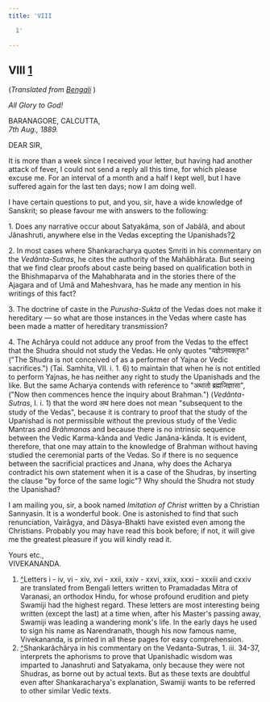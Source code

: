 ```yaml
---
title: 'VIII

  1'

---
```





  

  


## VIII [1](#fn1)

(*Translated from [Bengali](b6012e6008.pdf)* )

*All Glory to God!*

BARANAGORE, CALCUTTA,  
*7th Aug., 1889.*

DEAR SIR,

It is more than a week since I received your letter, but having had
another attack of fever, I could not send a reply all this time, for
which please excuse me. For an interval of a month and a half I kept
well, but I have suffered again for the last ten days; now I am doing
well.

I have certain questions to put, and you, sir, have a wide knowledge of
Sanskrit; so please favour me with answers to the following:

1\. Does any narrative occur about Satyakâma, son of Jabâlâ, and about
Jânashruti, anywhere else in the Vedas excepting the
Upanishads?[2](#fn2)

2\. In most cases where Shankaracharya quotes Smriti in his commentary
on the *Vedânta-Sutras*, he cites the authority of the Mahâbhârata. But
seeing that we find clear proofs about caste being based on
qualification both in the Bhishmaparva of the Mahabharata and in the
stories there of the Ajagara and of Umâ and Maheshvara, has he made any
mention in his writings of this fact?

3\. The doctrine of caste in the *Purusha-Sukta* of the Vedas does not
make it hereditary — so what are those instances in the Vedas where
caste has been made a matter of hereditary transmission?

4\. The Achârya could not adduce any proof from the Vedas to the effect
that the Shudra should not study the Vedas. He only quotes
"यज्ञेऽनवक्लृप्तः" ("The Shudra is not conceived of as a performer of
Yajna or Vedic sacrifices.") (Tai. Samhita, VII. i. 1. 6) to maintain
that when he is not entitled to perform Yajnas, he has neither any right
to study the Upanishads and the like. But the same Acharya contends with
reference to "अथातो ब्रह्मजिज्ञासा", ("Now then commences hence the
inquiry about Brahman.") (*Vedânta-Sutras*, I. i. 1) that the word अथ
here does not mean "subsequent to the study of the Vedas", because it is
contrary to proof that the study of the Upanishad is not permissible
without the previous study of the Vedic Mantras and *Brâhmanas* and
because there is no intrinsic sequence between the Vedic Karma-kânda and
Vedic Janâna-kânda. It is evident, therefore, that one may attain to the
knowledge of Brahman without having studied the ceremonial parts of the
Vedas. So if there is no sequence between the sacrificial practices and
Jnana, why does the Acharya contradict his own statement when it is a
case of the Shudras, by inserting the clause "by force of the same
logic"? Why should the Shudra not study the Upanishad?

I am mailing you, sir, a book named *Imitation of Christ* written by a
Christian Sannyasin. It is a wonderful book. One is astonished to find
that such renunciation, Vairâgya, and Dâsya-Bhakti have existed even
among the Christians. Probably you may have read this book before; if
not, it will give me the greatest pleasure if you will kindly read it.

Yours etc.,  
VIVEKANANDA.

1.  [^](#txt1)Letters i - iv, vi - xiv, xvi - xxii, xxiv - xxvi, xxix,
    xxxi - xxxiii and cxxiv are translated from Bengali letters written
    to Pramadadas Mitra of Varanasi, an orthodox Hindu, for whose
    profound erudition and piety Swamiji had the highest regard. These
    letters are most interesting being written (except the last) at a
    time when, after his Master's passing away, Swamiji was leading a
    wandering monk's life. In the early days he used to sign his name as
    Narendranath, though his now famous name, Vivekananda, is printed in
    all these pages for easy comprehension.
2.  [^](#txt2)Shankarâchârya in his commentary on the Vedanta-Sutras, 1.
    iii. 34-37, interprets the aphorisms to prove that Upanishadic
    wisdom was imparted to Janashruti and Satyakama, only because they
    were not Shudras, as borne out by actual texts. But as these texts
    are doubtful even after Shankaracharya's explanation, Swamiji wants
    to be referred to other similar Vedic texts.


